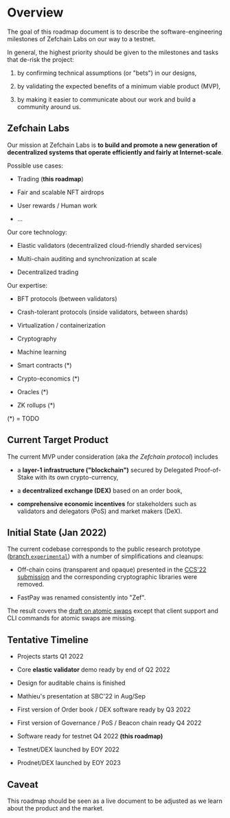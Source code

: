 # Overview

The goal of this roadmap document is to describe the software-engineering milestones of
Zefchain Labs on our way to a testnet.

In general, the highest priority should be given to the milestones and tasks that de-risk the project:

1. by confirming technical assumptions (or "bets") in our designs,

2. by validating the expected benefits of a minimum viable product (MVP),

3. by making it easier to communicate about our work and build a community around us.

## Zefchain Labs

Our mission at Zefchain Labs is **to build and promote a new generation of decentralized systems that
operate efficiently and fairly at Internet-scale**.

Possible use cases:

* Trading (**this roadmap**)

* Fair and scalable NFT airdrops

* User rewards / Human work

* ...

Our core technology:

* Elastic validators (decentralized cloud-friendly sharded services)

* Multi-chain auditing and synchronization at scale

* Decentralized trading

Our expertise:

* BFT protocols (between validators)

* Crash-tolerant protocols (inside validators, between shards)

* Virtualization / containerization

* Cryptography

* Machine learning

* Smart contracts (*)

* Crypto-economics (*)

* Oracles (*)

* ZK rollups (*)

(*) = TODO

## Current Target Product

The current MVP under consideration (aka *the Zefchain protocol*) includes

* a **layer-1 infrastructure ("blockchain")** secured by Delegated Proof-of-Stake with its
  own crypto-currency,

* a **decentralized exchange (DEX)** based on an order book,

* **comprehensive economic incentives** for stakeholders such as validators and delegators
  (PoS) and market makers (DeX).

## Initial State (Jan 2022)

The current codebase corresponds to the public research prototype
([branch `experimental`](https://github.com/ma2bd/fastpay/tree/experimental)) with a number of
simplifications and cleanups:

* Off-chain coins (transparent and opaque) presented in the [CCS'22
  submission](https://zefchain.com/papers/zef.pdf) and the corresponding cryptographic
  libraries were removed.

* FastPay was renamed consistently into "Zef".

The result covers the [draft on atomic swaps](https://arxiv.org/pdf/2201.05073.pdf) except
that client support and CLI commands for atomic swaps are missing.

## Tentative Timeline

* Projects starts Q1 2022

* Core **elastic validator** demo ready by end of Q2 2022

* Design for auditable chains is finished

* Mathieu's presentation at SBC'22 in Aug/Sep

* First version of Order book / DEX software ready by Q3 2022

* First version of Governance / PoS / Beacon chain ready Q4 2022

* Software ready for testnet Q4 2022 **(this roadmap)**

* Testnet/DEX launched by EOY 2022

* Prodnet/DEX launched by EOY 2023

## Caveat

This roadmap should be seen as a live document to be adjusted as we learn about the
product and the market.
